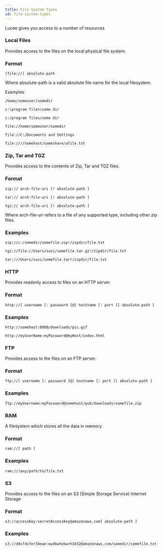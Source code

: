 ```yaml
---
title: File System Types
id: file-system-types
---
```


Lucee gives you access to a number of resources

### Local Files ###

Provides access to the files on the local physical file system.

### Format ###

```lucee
[file://] absolute-path
```

Where absolute-path is a valid absolute file name for the local filesystem.

Examples

```lucee
/home/someuser/somedir

c:\program files\some dir

c:/program files/some dir

file://home/someuser/somedir

file://C:/Documents and Settings

file:////somehost/someshare/afile.txt
```

### Zip, Tar and TGZ ###

Provides access to the contents of Zip, Tar and TGZ files.

### Format ###

```lucee
zip:// arch-file-uri [! absolute-path ]

tar:// arch-file-uri [! absolute-path ]

tgz:// arch-file-uri [! absolute-path ]
```

Where arch-file-uri refers to a file of any supported type, including other zip files.

### Examples ###

```lucee
zip://c:/somedir/somefile.zip!/zipdir/file.txt

tgz://file://Users/susi/somefile.tar.gz!/zipdir/file.txt

tar:///Users/susi/somefile.tar!/zipdir/file.txt
```

### HTTP ###

Provides readonly access to files on an HTTP server.

### Format ###

```lucee
http://[ username [: password ]@] hostname [: port ][ absolute-path ]
```

### Examples ###

```lucee
http://somehost:8080/downloads/pic.gif

http://myUserName:myPassword@myHost/index.html
```

### FTP ###

Provides access to the files on an FTP server.

### Format ###

```lucee
ftp://[ username [: password ]@] hostname [: port ][ absolute-path ]
```

### Examples ###

```lucee
ftp://myUsername:myPassword@somehost/pub/downloads/somefile.zip
```

### RAM ###

A filesystem which stores all the data in memory.

### Format ###

```lucee
ram://[ path ]
```

### Examples ###

```lucee
ram:///any/path/to/file.txt
```

### S3 ###

Provides access to the files on an S3 (Simple Storage Service) Internet Storage

### Format ###

```lucee
s3://accessKey:secretAccessKey@amazonaws.com[ absolute-path ]
```

### Examples ###

```lucee
s3://ddsfdsfer34ewe:ewdkwhekwrh3432@amazonaws.com/somedir/somefile.txt
```
